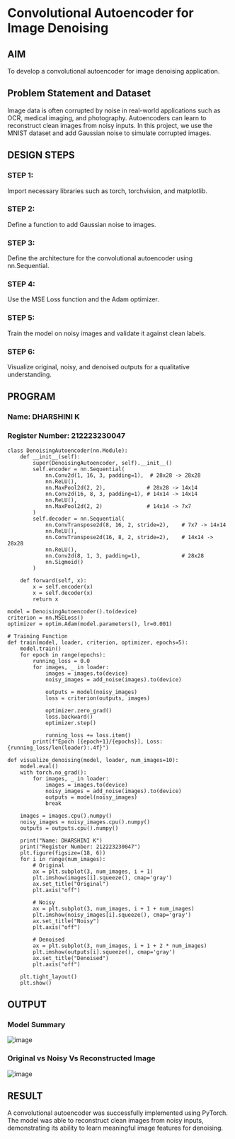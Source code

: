 # Convolutional Autoencoder for Image Denoising

## AIM

To develop a convolutional autoencoder for image denoising application.

## Problem Statement and Dataset

Image data is often corrupted by noise in real-world applications such as OCR, medical imaging, and photography. Autoencoders can learn to reconstruct clean images from noisy inputs. In this project, we use the MNIST dataset and add Gaussian noise to simulate corrupted images.

## DESIGN STEPS

### STEP 1:
Import necessary libraries such as torch, torchvision, and matplotlib.

### STEP 2:
Define a function to add Gaussian noise to images.

### STEP 3:
Define the architecture for the convolutional autoencoder using nn.Sequential.

### STEP 4:
Use the MSE Loss function and the Adam optimizer.

### STEP 5:
Train the model on noisy images and validate it against clean labels.

### STEP 6:
Visualize original, noisy, and denoised outputs for a qualitative understanding.

## PROGRAM

### Name: DHARSHINI K
### Register Number: 212223230047

```
class DenoisingAutoencoder(nn.Module):
    def __init__(self):
        super(DenoisingAutoencoder, self).__init__()
        self.encoder = nn.Sequential(
            nn.Conv2d(1, 16, 3, padding=1),  # 28x28 -> 28x28
            nn.ReLU(),
            nn.MaxPool2d(2, 2),             # 28x28 -> 14x14
            nn.Conv2d(16, 8, 3, padding=1), # 14x14 -> 14x14
            nn.ReLU(),
            nn.MaxPool2d(2, 2)              # 14x14 -> 7x7
        )
        self.decoder = nn.Sequential(
            nn.ConvTranspose2d(8, 16, 2, stride=2),    # 7x7 -> 14x14
            nn.ReLU(),
            nn.ConvTranspose2d(16, 8, 2, stride=2),    # 14x14 -> 28x28
            nn.ReLU(),
            nn.Conv2d(8, 1, 3, padding=1),             # 28x28
            nn.Sigmoid()
        )

    def forward(self, x):
        x = self.encoder(x)
        x = self.decoder(x)
        return x

model = DenoisingAutoencoder().to(device)
criterion = nn.MSELoss()
optimizer = optim.Adam(model.parameters(), lr=0.001)

# Training Function
def train(model, loader, criterion, optimizer, epochs=5):
    model.train()
    for epoch in range(epochs):
        running_loss = 0.0
        for images, _ in loader:
            images = images.to(device)
            noisy_images = add_noise(images).to(device)

            outputs = model(noisy_images)
            loss = criterion(outputs, images)

            optimizer.zero_grad()
            loss.backward()
            optimizer.step()

            running_loss += loss.item()
        print(f"Epoch [{epoch+1}/{epochs}], Loss: {running_loss/len(loader):.4f}")

def visualize_denoising(model, loader, num_images=10):
    model.eval()
    with torch.no_grad():
        for images, _ in loader:
            images = images.to(device)
            noisy_images = add_noise(images).to(device)
            outputs = model(noisy_images)
            break

    images = images.cpu().numpy()
    noisy_images = noisy_images.cpu().numpy()
    outputs = outputs.cpu().numpy()

    print("Name: DHARSHINI K")
    print("Register Number: 212223230047")
    plt.figure(figsize=(18, 6))
    for i in range(num_images):
        # Original
        ax = plt.subplot(3, num_images, i + 1)
        plt.imshow(images[i].squeeze(), cmap='gray')
        ax.set_title("Original")
        plt.axis("off")

        # Noisy
        ax = plt.subplot(3, num_images, i + 1 + num_images)
        plt.imshow(noisy_images[i].squeeze(), cmap='gray')
        ax.set_title("Noisy")
        plt.axis("off")

        # Denoised
        ax = plt.subplot(3, num_images, i + 1 + 2 * num_images)
        plt.imshow(outputs[i].squeeze(), cmap='gray')
        ax.set_title("Denoised")
        plt.axis("off")

    plt.tight_layout()
    plt.show()
```

## OUTPUT

### Model Summary

![image](https://github.com/user-attachments/assets/e2f2a35f-1867-47b1-85fb-8ab897c14f36)

### Original vs Noisy Vs Reconstructed Image

![image](https://github.com/user-attachments/assets/c3c0ed45-8bd5-4eae-bcb7-5301903d6f42)

## RESULT

A convolutional autoencoder was successfully implemented using PyTorch. The model was able to reconstruct clean images from noisy inputs, demonstrating its ability to learn meaningful image features for denoising.
